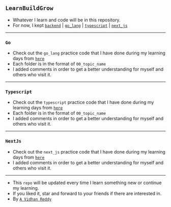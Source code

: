 ## `LearnBuildGrow`

- Whatever I learn and code will be in this repository.
- For now, I kept [`backend`](https://github.com/AVidhanR/LearnBuildGrow/tree/main/backend) | [`go_lang`](https://github.com/AVidhanR/LearnBuildGrow/tree/main/go_lang) | [`typescript`](https://github.com/AVidhanR/LearnBuildGrow/tree/main/typescript) | [`next_js`](https://github.com/AVidhanR/LearnBuildGrow/tree/main/next_js)
----
### `Go`
- Check out the `go_lang` practice code that I have done during my learning days from [`here`](https://github.com/AVidhanR/LearnBuildGrow/tree/main/go_lang)
- Each folder is in the format of `00_topic_name`
- I added comments in order to get a better understanding for myself and others who visit it.
----
### `Typescript`
- Check out the `typescript` practice code that I have done during my learning days from [`here`](https://github.com/AVidhanR/LearnBuildGrow/tree/main/typescript)
- Each folder is in the format of `00_topic_name`
- I added comments in order to get a better understanding for myself and others who visit it.
----
### `NextJs`
- Check out the `next_js` practice code that I have done during my learning days from [`here`](https://github.com/AVidhanR/LearnBuildGrow/tree/main/next_js)
- I added comments in order to get a better understanding for myself and others who visit it.
----
- This `repo` will be updated every time I learn something new or continue my learning.
- If you liked it, star and forward to your friends if there are interested in.
- By [`A Vidhan Reddy`](https://linkedin.com/in/AVidhanR)
